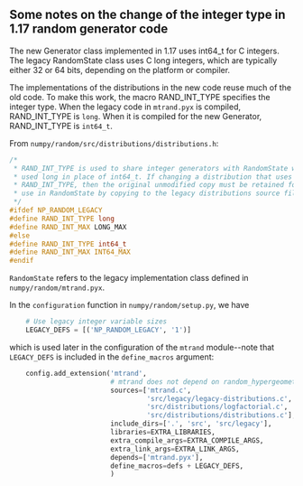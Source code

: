Some notes on the change of the integer type in 1.17 random generator code
--------------------------------------------------------------------------

The new Generator class implemented in 1.17 uses int64_t for C integers.
The legacy RandomState class uses C long integers, which are typically either
32 or 64 bits, depending on the platform or compiler.

The implementations of the distributions in the new code reuse much of the
old code.  To make this work, the macro RAND_INT_TYPE specifies the integer
type.  When the legacy code in `mtrand.pyx` is compiled, RAND_INT_TYPE is
`long`.  When it is compiled for the new Generator, RAND_INT_TYPE is `int64_t`.

From `numpy/random/src/distributions/distributions.h`:

```c
/*
 * RAND_INT_TYPE is used to share integer generators with RandomState which
 * used long in place of int64_t. If changing a distribution that uses
 * RAND_INT_TYPE, then the original unmodified copy must be retained for
 * use in RandomState by copying to the legacy distributions source file.
 */
#ifdef NP_RANDOM_LEGACY
#define RAND_INT_TYPE long
#define RAND_INT_MAX LONG_MAX
#else
#define RAND_INT_TYPE int64_t
#define RAND_INT_MAX INT64_MAX
#endif
```

`RandomState` refers to the legacy implementation class defined in
`numpy/random/mtrand.pyx`.

In the `configuration` function in `numpy/random/setup.py`, we have

```python
    # Use legacy integer variable sizes
    LEGACY_DEFS = [('NP_RANDOM_LEGACY', '1')]
```

which is used later in the configuration of the `mtrand` module--note
that `LEGACY_DEFS` is included in the `define_macros` argument:

```python
    config.add_extension('mtrand',
                         # mtrand does not depend on random_hypergeometric.c.
                         sources=['mtrand.c',
                                  'src/legacy/legacy-distributions.c',
                                  'src/distributions/logfactorial.c',
                                  'src/distributions/distributions.c'],
                         include_dirs=['.', 'src', 'src/legacy'],
                         libraries=EXTRA_LIBRARIES,
                         extra_compile_args=EXTRA_COMPILE_ARGS,
                         extra_link_args=EXTRA_LINK_ARGS,
                         depends=['mtrand.pyx'],
                         define_macros=defs + LEGACY_DEFS,
                         )
```

